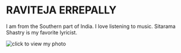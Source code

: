 # RAVITEJA ERREPALLY
I am from the Southern part of India. I love listening to music. Sitarama Shastry is my favorite lyricist. 

![click to view my photo](https://user-images.githubusercontent.com/94701400/215865613-eefb44fc-8eed-411d-89ba-a670b2a1f15e.jpg)
